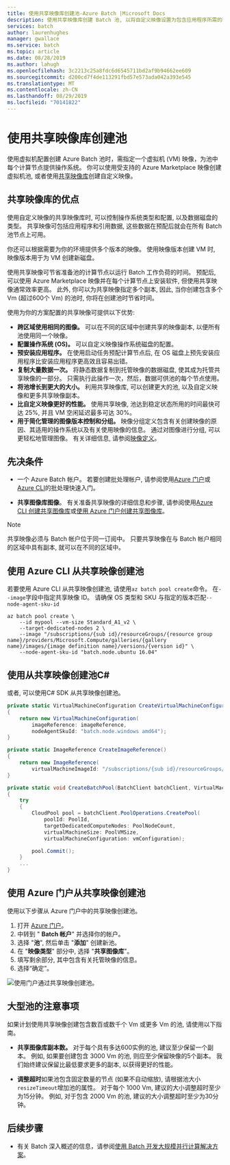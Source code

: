 ```yaml
---
title: 使用共享映像库创建池-Azure Batch |Microsoft Docs
description: 使用共享映像库创建 Batch 池, 以将自定义映像设置为包含应用程序所需的软件和数据的计算节点。 自定义映像是配置计算节点以运行 Batch 工作负载的高效方法。
services: batch
author: laurenhughes
manager: gwallace
ms.service: batch
ms.topic: article
ms.date: 08/28/2019
ms.author: lahugh
ms.openlocfilehash: 3c2213c25a8fdc6d6545711bd2af9b94662ee609
ms.sourcegitcommit: d200cd7f4de113291fbd57e573ada042a393e545
ms.translationtype: MT
ms.contentlocale: zh-CN
ms.lasthandoff: 08/29/2019
ms.locfileid: "70141822"
---
```

# <a name="use-the-shared-image-gallery-to-create-a-pool"></a>使用共享映像库创建池

使用虚拟机配置创建 Azure Batch 池时，需指定一个虚拟机 (VM) 映像，为池中每个计算节点提供操作系统。 你可以使用受支持的 Azure Marketplace 映像创建虚拟机池, 或者使用[共享映像库](../virtual-machines/windows/shared-image-galleries.md)创建自定义映像。

## <a name="benefits-of-the-shared-image-gallery"></a>共享映像库的优点

使用自定义映像的共享映像库时, 可以控制操作系统类型和配置, 以及数据磁盘的类型。 共享映像可包括应用程序和引用数据, 这些数据在预配后就会在所有 Batch 池节点上可用。

你还可以根据需要为你的环境提供多个版本的映像。 使用映像版本创建 VM 时, 映像版本用于为 VM 创建新磁盘。

使用共享映像可节省准备池的计算节点以运行 Batch 工作负荷的时间。 预配后, 可以使用 Azure Marketplace 映像并在每个计算节点上安装软件, 但使用共享映像通常效率更高。 此外, 你可以为共享映像指定多个副本, 因此, 当你创建包含多个 Vm (超过600个 Vm) 的池时, 你将在创建池时节省时间。

使用为你的方案配置的共享映像可提供以下优势:

* **跨区域使用相同的图像。** 可以在不同的区域中创建共享的映像副本, 以便所有池使用同一个映像。
* **配置操作系统 (OS)。** 可以自定义映像操作系统磁盘的配置。
* **预安装应用程序。** 在使用启动任务预配计算节点后, 在 OS 磁盘上预先安装应用程序比安装应用程序更高效且容易出错。
* **复制大量数据一次。** 将静态数据复制到托管映像的数据磁盘, 使其成为托管共享映像的一部分。 只需执行此操作一次，然后，数据可供池的每个节点使用。
* **将池增长到更大的大小。** 利用共享映像库, 可以创建更大的池, 以及自定义映像和更多共享映像副本。
* **比自定义映像更好的性能。** 使用共享映像, 池达到稳定状态所用的时间最快可达 25%, 并且 VM 空闲延迟最多可达 30%。
* **用于简化管理的图像版本控制和分组。** 映像分组定义包含有关创建映像的原因、其适用的操作系统以及有关使用映像的信息。 通过对图像进行分组, 可以更轻松地管理图像。 有关详细信息, 请参阅[映像定义](../virtual-machines/windows/shared-image-galleries.md#image-definitions)。

## <a name="prerequisites"></a>先决条件

* 一个 Azure Batch 帐户。 若要创建批处理帐户, 请参阅使用[Azure 门户](quick-create-portal.md)或[Azure CLI](quick-create-cli.md)的批处理快速入门。

* **共享图像库图像**。 有关准备共享映像的详细信息和步骤, 请参阅使用[Azure CLI 创建共享图像库](../virtual-machines/linux/shared-images.md)或[使用 Azure 门户创建共享图像库](../virtual-machines/linux/shared-images-portal.md)。

> [!NOTE]
> 共享映像必须与 Batch 帐户位于同一订阅中。 只要共享映像在与 Batch 帐户相同的区域中具有副本, 就可以在不同的区域中。

## <a name="create-a-pool-from-a-shared-image-using-the-azure-cli"></a>使用 Azure CLI 从共享映像创建池

若要使用 Azure CLI 从共享映像创建池, 请使用`az batch pool create`命令。 在`--image`字段中指定共享映像 ID。 请确保 OS 类型和 SKU 与指定的版本匹配`--node-agent-sku-id`

```azurecli
az batch pool create \
    --id mypool --vm-size Standard_A1_v2 \
    --target-dedicated-nodes 2 \
    --image "/subscriptions/{sub id}/resourceGroups/{resource group name}/providers/Microsoft.Compute/galleries/{gallery name}/images/{image definition name}/versions/{version id}" \
    --node-agent-sku-id "batch.node.ubuntu 16.04"
```

## <a name="create-a-pool-from-a-shared-image-using-c"></a>使用从共享映像创建池C#

或者, 可以使用C# SDK 从共享映像创建池。

```csharp
private static VirtualMachineConfiguration CreateVirtualMachineConfiguration(ImageReference imageReference)
{
    return new VirtualMachineConfiguration(
        imageReference: imageReference,
        nodeAgentSkuId: "batch.node.windows amd64");
}

private static ImageReference CreateImageReference()
{
    return new ImageReference(
        virtualMachineImageId: "/subscriptions/{sub id}/resourceGroups/{resource group name}/providers/Microsoft.Compute/galleries/{gallery name}/images/{image definition name}/versions/{version id}");
}

private static void CreateBatchPool(BatchClient batchClient, VirtualMachineConfiguration vmConfiguration)
{
    try
    {
        CloudPool pool = batchClient.PoolOperations.CreatePool(
            poolId: PoolId,
            targetDedicatedComputeNodes: PoolNodeCount,
            virtualMachineSize: PoolVMSize,
            virtualMachineConfiguration: vmConfiguration);

        pool.Commit();
    }
    ...
}
```

## <a name="create-a-pool-from-a-shared-image-using-the-azure-portal"></a>使用 Azure 门户从共享映像创建池

使用以下步骤从 Azure 门户中的共享映像创建池。

1. 打开 [Azure 门户](https://portal.azure.com)。
1. 中转到 " **Batch 帐户**" 并选择你的帐户。
1. 选择 "**池**", 然后单击 "**添加**" 创建新池。
1. 在 "**映像类型**" 部分中, 选择 "**共享图像库**"。
1. 填写剩余部分, 其中包含有关托管映像的信息。
1. 选择“确定”。

![使用门户通过共享映像创建池。](media/batch-custom-images/create-custom-pool.png)

## <a name="considerations-for-large-pools"></a>大型池的注意事项

如果计划使用共享映像创建包含数百或数千个 Vm 或更多 Vm 的池, 请使用以下指南。

* **共享图像库副本数。**  对于每个具有多达600实例的池, 建议至少保留一个副本。 例如, 如果要创建包含 3000 Vm 的池, 则应至少保留映像的5个副本。 我们始终建议保留比最低要求更多的副本, 以获得更好的性能。

* **调整超时**如果池包含固定数量的节点 (如果不自动缩放), 请根据池大小`resizeTimeout`增加池的属性。 对于每个 1000 Vm, 建议的大小调整超时至少为15分钟。 例如, 对于包含 2000 Vm 的池, 建议的大小调整超时至少为30分钟。

## <a name="next-steps"></a>后续步骤

* 有关 Batch 深入概述的信息，请参阅[使用 Batch 开发大规模并行计算解决方案](batch-api-basics.md)。
